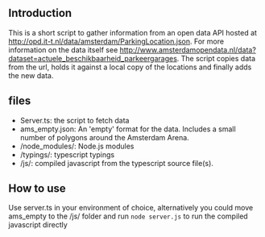 ## Introduction
This is a short script to gather information from an open data API hosted at http://opd.it-t.nl/data/amsterdam/ParkingLocation.json. For more information on the data itself see http://www.amsterdamopendata.nl/data?dataset=actuele_beschikbaarheid_parkeergarages. 
The script copies data from the url, holds it against a local copy of the locations and finally adds the new data.

## files
- Server.ts: the script to fetch data
- ams_empty.json: An 'empty' format for the data. Includes a small number of polygons around the Amsterdam Arena.
- /node_modules/: Node.js modules
- /typings/: typescript typings
- /js/: compiled javascript from the typescript source file(s).

## How to use
Use server.ts in your environment of choice, alternatively you could move ams_empty to the /js/ folder and run `node server.js` to run the compiled javascript directly